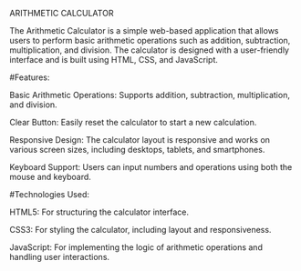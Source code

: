 ARITHMETIC CALCULATOR

The Arithmetic Calculator is a simple web-based application that allows users to perform basic arithmetic operations such as addition, subtraction, multiplication, and division. The calculator is designed with a user-friendly interface and is built using HTML, CSS, and JavaScript.


#Features:

Basic Arithmetic Operations: Supports addition, subtraction, multiplication, and division.

Clear Button: Easily reset the calculator to start a new calculation.

Responsive Design: The calculator layout is responsive and works on various screen sizes, including desktops, tablets, and smartphones.

Keyboard Support: Users can input numbers and operations using both the mouse and keyboard.


#Technologies Used:

HTML5: For structuring the calculator interface.

CSS3: For styling the calculator, including layout and responsiveness.

JavaScript: For implementing the logic of arithmetic operations and handling user interactions.
